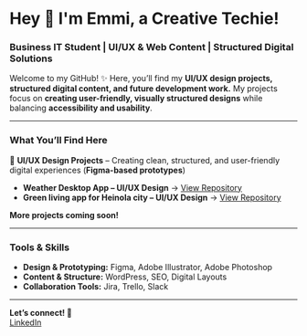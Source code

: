 # Hey 💜 I'm Emmi, a Creative Techie!  
### Business IT Student | UI/UX & Web Content | Structured Digital Solutions

Welcome to my GitHub! ✨ Here, you’ll find my **UI/UX design projects, structured digital content, and future development work.** My projects focus on **creating user-friendly, visually structured designs** while balancing **accessibility and usability**.  

---

### **What You’ll Find Here**  

💜 **UI/UX Design Projects** – Creating clean, structured, and user-friendly digital experiences (**Figma-based prototypes**)  
   - **Weather Desktop App – UI/UX Design** → [View Repository](https://github.com/emmituomisto/weather-app-ui) 
   - **Green living app for Heinola city – UI/UX Design** → [View Repository](https://github.com/emmituomisto/greenola-ui-design)  
 

**More projects coming soon!**  

---

### **Tools & Skills**  
- **Design & Prototyping:** Figma, Adobe Illustrator, Adobe Photoshop  
- **Content & Structure:** WordPress, SEO, Digital Layouts  
- **Collaboration Tools:** Jira, Trello, Slack  

---

**Let’s connect! 💜**  
[LinkedIn](https://linkedin.com/in/emmituomisto)


